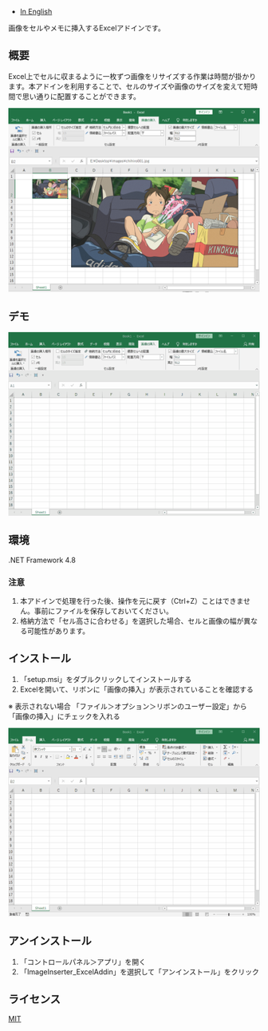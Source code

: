 - [In English](../README.md)

画像をセルやメモに挿入するExcelアドインです。

## 概要
Excel上でセルに収まるように一枚ずつ画像をリサイズする作業は時間が掛かります。本アドインを利用することで、セルのサイズや画像のサイズを変えて短時間で思い通りに配置することができます。

<div align="center">
<img src="../images/demo_description_JP.png" alt="属性" title="demo_description_JP">
</div>

## デモ

<div align="center">
<img src="../images/demo_insert_JP.gif" alt="属性" title="demo_insert_JP">
</div>

## 環境

.NET Framework 4.8

### 注意

1. 本アドインで処理を行った後、操作を元に戻す（Ctrl+Z）ことはできません。事前にファイルを保存しておいてください。
1. 格納方法で「セル高さに合わせる」を選択した場合、セルと画像の幅が異なる可能性があります。

## インストール

1. 「setup.msi」をダブルクリックしてインストールする
1. Excelを開いて、リボンに「画像の挿入」が表示されていることを確認する

※ 表示されない場合
「ファイル＞オプション＞リボンのユーザー設定」から「画像の挿入」にチェックを入れる

<div align="center">
<img src="../images/demo_install_JP.gif" alt="属性" title="demo_install_JP">
</div>

## アンインストール

1. 「コントロールパネル＞アプリ」を開く
1. 「ImageInserter_ExcelAddin」を選択して「アンインストール」をクリック

## ライセンス

[MIT](../LICENSE)
